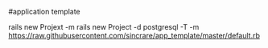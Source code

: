 #application template

rails new Projext -m rails new Project -d postgresql -T -m https://raw.githubusercontent.com/sincrare/app_template/master/default.rb
